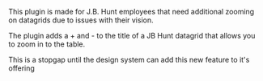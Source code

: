 This plugin is made for J.B. Hunt employees that need additional zooming on datagrids due to issues with their vision.

The plugin adds a + and - to the title of a JB Hunt datagrid that allows you to zoom in to the table.

This is a stopgap until the design system can add this new feature to it's offering

